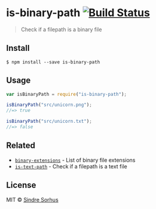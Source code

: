 # is-binary-path [![Build Status](https://travis-ci.org/sindresorhus/is-binary-path.svg?branch=master)](https://travis-ci.org/sindresorhus/is-binary-path)

> Check if a filepath is a binary file

## Install

```
$ npm install --save is-binary-path
```

## Usage

```js
var isBinaryPath = require("is-binary-path");

isBinaryPath("src/unicorn.png");
//=> true

isBinaryPath("src/unicorn.txt");
//=> false
```

## Related

- [`binary-extensions`](https://github.com/sindresorhus/binary-extensions) - List of binary file extensions
- [`is-text-path`](https://github.com/sindresorhus/is-text-path) - Check if a filepath is a text file

## License

MIT © [Sindre Sorhus](http://sindresorhus.com)
